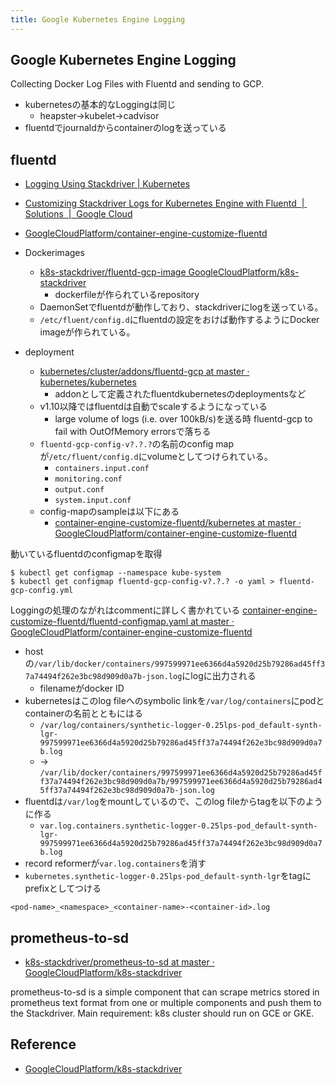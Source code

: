 ```yaml
---
title: Google Kubernetes Engine Logging
---
```


## Google Kubernetes Engine Logging
Collecting Docker Log Files with Fluentd and sending to GCP.

* kubernetesの基本的なLoggingは同じ
    * heapster->kubelet->cadvisor
* fluentdでjournaldからcontainerのlogを送っている


## fluentd
* [Logging Using Stackdriver | Kubernetes](https://kubernetes.io/docs/tasks/debug-application-cluster/logging-stackdriver/)
* [Customizing Stackdriver Logs for Kubernetes Engine with Fluentd  |  Solutions  |  Google Cloud](https://cloud.google.com/solutions/customizing-stackdriver-logs-fluentd)
* [GoogleCloudPlatform/container-engine-customize-fluentd](https://github.com/GoogleCloudPlatform/container-engine-customize-fluentd)

* Dockerimages
    * [k8s-stackdriver/fluentd-gcp-image GoogleCloudPlatform/k8s-stackdriver](https://github.com/GoogleCloudPlatform/k8s-stackdriver/tree/master/fluentd-gcp-image)
        * dockerfileが作られているrepository
    * DaemonSetでfluentdが動作しており、stackdriverにlogを送っている。
    * `/etc/fluent/config.d`にfluentdの設定をおけば動作するようにDocker imageが作られている。

* deployment
    * [kubernetes/cluster/addons/fluentd-gcp at master · kubernetes/kubernetes](https://github.com/kubernetes/kubernetes/tree/master/cluster/addons/fluentd-gcp)
        * addonとして定義されたfluentdkubernetesのdeploymentsなど
    * v1.10以降ではfluentdは自動でscaleするようになっている
        *  large volume of logs (i.e. over 100kB/s)を送る時 fluentd-gcp to fail with OutOfMemory errorsで落ちる
    * `fluentd-gcp-config-v?.?.?`の名前のconfig mapが`/etc/fluent/config.d`にvolumeとしてつけられている。
        * `containers.input.conf`
        * `monitoring.conf`
        * `output.conf`
        * `system.input.conf`
    * config-mapのsampleは以下にある
        * [container-engine-customize-fluentd/kubernetes at master · GoogleCloudPlatform/container-engine-customize-fluentd](https://github.com/GoogleCloudPlatform/container-engine-customize-fluentd/tree/master/kubernetes)

動いているfluentdのconfigmapを取得

```
$ kubectl get configmap --namespace kube-system
$ kubectl get configmap fluentd-gcp-config-v?.?.? -o yaml > fluentd-gcp-config.yml
```

Loggingの処理のながれはcommentに詳しく書かれている
[container-engine-customize-fluentd/fluentd-configmap.yaml at master · GoogleCloudPlatform/container-engine-customize-fluentd](https://github.com/GoogleCloudPlatform/container-engine-customize-fluentd/blob/master/kubernetes/fluentd-configmap.yaml)

* hostの`/var/lib/docker/containers/997599971ee6366d4a5920d25b79286ad45ff37a74494f262e3bc98d909d0a7b-json.log`にlogに出力される
    * filenameがdocker ID
* kubernetesはこのlog fileへのsymbolic linkを`/var/log/containers`にpodとcontainerの名前とともにはる
    * `/var/log/containers/synthetic-logger-0.25lps-pod_default-synth-lgr-997599971ee6366d4a5920d25b79286ad45ff37a74494f262e3bc98d909d0a7b.log`
    * -> `/var/lib/docker/containers/997599971ee6366d4a5920d25b79286ad45ff37a74494f262e3bc98d909d0a7b/997599971ee6366d4a5920d25b79286ad45ff37a74494f262e3bc98d909d0a7b-json.log`
* fluentdは`/var/log`をmountしているので、このlog fileからtagを以下のように作る
    * `var.log.containers.synthetic-logger-0.25lps-pod_default-synth-lgr-997599971ee6366d4a5920d25b79286ad45ff37a74494f262e3bc98d909d0a7b.log`
* record reformerが`var.log.containers`を消す
* `kubernetes.synthetic-logger-0.25lps-pod_default-synth-lgr`をtagにprefixとしてつける


```
<pod-name>_<namespace>_<container-name>-<container-id>.log
```

## prometheus-to-sd
* [k8s-stackdriver/prometheus-to-sd at master · GoogleCloudPlatform/k8s-stackdriver](https://github.com/GoogleCloudPlatform/k8s-stackdriver/tree/master/prometheus-to-sd)

prometheus-to-sd is a simple component that can scrape metrics stored in prometheus text format from one or multiple components and push them to the Stackdriver. Main requirement: k8s cluster should run on GCE or GKE.

## Reference
* [GoogleCloudPlatform/k8s-stackdriver](https://github.com/GoogleCloudPlatform/k8s-stackdriver)
